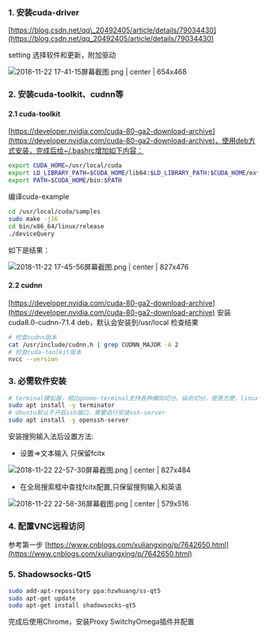 ### 1. 安装cuda-driver

[https://blog.csdn.net/qq\_20492405/article/details/79034430](https://blog.csdn.net/qq_20492405/article/details/79034430)

setting 选择软件和更新，附加驱动


![2018-11-22 17-41-15屏幕截图.png | center | 654x468](https://s1.ax1x.com/2018/11/25/FkHHZd.png "")


### 2. 安装cuda-toolkit、cudnn等


#### 2.1 cuda-toolkit 
[https://developer.nvidia.com/cuda-80-ga2-download-archive](https://developer.nvidia.com/cuda-80-ga2-download-archive)，使用deb方式安装，完成后给~/.bashrc增加如下内容：

```bash
export CUDA_HOME=/usr/local/cuda
export LD_LIBRARY_PATH=$CUDA_HOME/lib64:$LD_LIBRARY_PATH:$CUDA_HOME/extras/CUPTI/lib64
export PATH=$CUDA_HOME/bin:$PATH
```

编译cuda-example

```bash
cd /usr/local/cuda/samples
sudo make -j16
cd bin/x86_64/linux/release
./deviceQuery
```

如下是结果：


![2018-11-22 17-45-56屏幕截图.png | center | 827x476](https://s1.ax1x.com/2018/11/25/FkbPds.png "")



#### 2.2 cudnn
[https://developer.nvidia.com/cuda-80-ga2-download-archive](https://developer.nvidia.com/cuda-80-ga2-download-archive)
安装cuda8.0-cudnn-7.1.4 deb，默认会安装到/usr/local
检查结果
```bash
# 检查cudnn版本
cat /usr/include/cudnn.h | grep CUDNN_MAJOR -A 2
# 检查cuda-toolkit版本
nvcc --version
```


### 3. 必需软件安装
```bash
# terminal模拟器，相比gnome-terminal支持各种横向切分、纵向切分，使用方便，linux版本的"iTerm"
sudo apt install -y terminator
# Ubuntu默认不开启ssh端口，需要自行安装ssh-server
sudo apt install -y openssh-server
```
安装搜狗输入法后设置方法:
* 设置=>文本输入 只保留fcitx


![2018-11-22 22-57-30屏幕截图.png | center | 827x484](https://s1.ax1x.com/2018/11/25/FkbWwj.png "")

* 在全局搜索框中查找fcitx配置,只保留搜狗输入和英语


![2018-11-22 22-58-36屏幕截图.png | center | 579x516](https://s1.ax1x.com/2018/11/25/FkbRmQ.png "")


### 4. 配置VNC远程访问
参考第一步 [https://www.cnblogs.com/xuliangxing/p/7642650.html](https://www.cnblogs.com/xuliangxing/p/7642650.html)

### 5. Shadowsocks-Qt5

```bash
sudo add-apt-repository ppa:hzwhuang/ss-qt5
sudo apt-get update
sudo apt-get install shadowsocks-qt5
```

完成后使用Chrome，安装Proxy SwitchyOmega插件并配置

